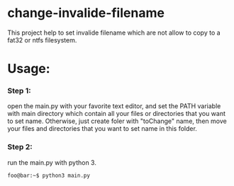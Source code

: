 # change-invalide-filename
This project help to set invalide filename which are not allow to copy to a fat32 or ntfs filesystem.
# Usage:
### Step 1:
open the main.py with your favorite text editor, and set the PATH variable with main directory which contain all your files or directories that you want to set name. Otherwise, just create foler with "toChange" name, then move your files and directories that you want to set name in this folder.
### Step 2:
run the main.py with python 3.

```console
foo@bar:~$ python3 main.py
```
